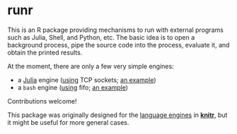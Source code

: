 # runr

This is an R package providing mechanisms to run with external programs such
as Julia, Shell, and Python, etc. The basic idea is to open a background
process, pipe the source code into the process, evaluate it, and obtain the
printed results.

At the moment, there are only a few very simple engines:

- a [Julia](http://julialang.org/) engine ([using](inst/lang/julia_socket.jl)
  TCP sockets; [an example](http://rpubs.com/yihui/julia-knitr))
- a `bash` engine ([using](inst/lang/bash_fifo.sh) fifo; [an
  example](http://rpubs.com/yihui/bash-knitr))

Contributions welcome!

This package was originally designed for the [language
engines](http://yihui.name/knitr/demo/engines) in
[**knitr**](http://yihui.name/knitr), but it might be useful for more
general cases.
